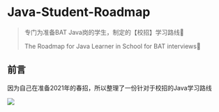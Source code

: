 # Java-Student-Roadmap
> 专门为准备BAT Java岗的学生，制定的【校招】学习路线🚗
>
> The Roadmap for Java Learner in School for  BAT interviews🚗

## 前言

因为自己在准备2021年的春招，所以整理了一份针对于校招的Java学习路线





![](http://picreso.oss-cn-beijing.aliyuncs.com/roadmap.png)
